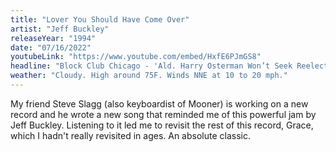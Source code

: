 ```yaml
---
title: "Lover You Should Have Come Over"
artist: "Jeff Buckley"
releaseYear: "1994"
date: "07/16/2022"
youtubeLink: "https://www.youtube.com/embed/HxfE6PJmGS8"
headline: "Block Club Chicago - 'Ald. Harry Osterman Won’t Seek Reelection After Three Terms As Edgewater, Uptown Alderman'"
weather: "Cloudy. High around 75F. Winds NNE at 10 to 20 mph."
---
```


My friend Steve Slagg (also keyboardist of Mooner) is working on a new record and he wrote a new song that reminded me of this powerful jam by Jeff Buckley. Listening to it led me to revisit the rest of this record, Grace, which I hadn't really revisited in ages. An absolute classic.

